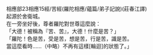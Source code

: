 相應部23相應15經/苦經(羅陀相應/蘊篇/弟子記說)(莊春江譯)  
起源於舍衛城。  
在一旁坐好後，尊者羅陀對世尊這麼說：  
「大德！被稱為『苦、苦』，大德！什麼是苦？」  
「羅陀！色是苦，受是苦，想是苦，行是苦，識是苦。  
當這麼看時……（中略）不再有這樣[輪迴]的狀態了。」  
  
  
